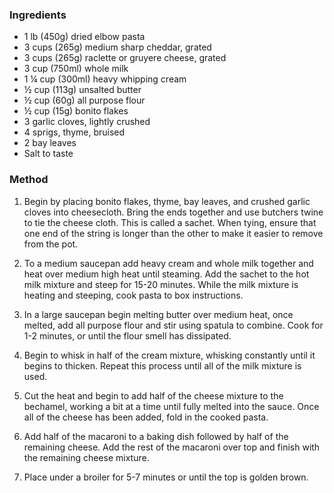 ### Ingredients
- 1 lb (450g) dried elbow pasta
- 3 cups (265g) medium sharp cheddar, grated
- 3 cups (265g) raclette or gruyere cheese, grated
- 3 cup (750ml) whole milk
- 1 ¼ cup (300ml) heavy whipping cream
- ½ cup (113g) unsalted butter
- ½ cup (60g) all purpose flour
- ½ cup (15g) bonito flakes
- 3 garlic cloves, lightly crushed
- 4 sprigs, thyme, bruised
- 2 bay leaves
- Salt to taste


### Method
1. Begin by placing bonito flakes, thyme, bay leaves, and crushed garlic cloves into cheesecloth. Bring the ends together and use butchers twine to tie the cheese cloth. This is called a sachet. When tying, ensure that one end of the string is longer than the other to make it easier to remove from the pot.

2. To a medium saucepan add heavy cream and whole milk together and heat over medium high heat until steaming. Add the sachet to the hot milk mixture and steep for 15-20 minutes. While the milk mixture is heating and steeping, cook pasta to box instructions.

3. In a large saucepan begin melting butter over medium heat, once melted, add all purpose flour and stir using spatula to combine. Cook for 1-2 minutes, or until the flour smell has dissipated.

4. Begin to whisk in half of the cream mixture, whisking constantly until it begins to thicken. Repeat this process until all of the milk mixture is used.

5. Cut the heat and begin to add half of the cheese mixture to the bechamel, working a bit at a time until fully melted into the sauce. Once all of the cheese has been added, fold in the cooked pasta.

6. Add half of the macaroni to a baking dish followed by half of the remaining cheese. Add the rest of the macaroni over top and finish with the remaining cheese mixture.

7. Place under a broiler for 5-7 minutes or until the top is golden brown.